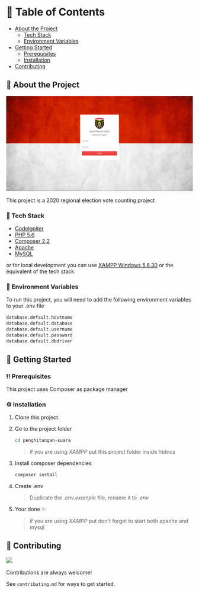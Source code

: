 <!-- Table of Contents -->
# :notebook_with_decorative_cover: Table of Contents

- [About the Project](#star2-about-the-project)
  * [Tech Stack](#space_invader-tech-stack)
  * [Environment Variables](#key-environment-variables)
- [Getting Started](#toolbox-getting-started)
  * [Prerequisites](#bangbang-prerequisites)
  * [Installation](#gear-installation)
- [Contributing](#wave-contributing)
  

<!-- About the Project -->
## :star2: About the Project

<div align="center"> 
  <img src="https://raw.githubusercontent.com/prasetyomuhdwi/penghitungan-suara/dev/assets/images/screenshot.png" alt="screenshot" />
</div>

This project is a 2020 regional election vote counting project

<!-- TechStack -->
### :space_invader: Tech Stack
  <ul>
    <li><a href="https://codeigniter.com/">CodeIgniter</a></li>
    <li><a href="https://www.php.net/">PHP 5.6</a></li>
    <li><a href="https://getcomposer.org/">Composer 2.2</a></li>
    <li><a href="https://httpd.apache.org/">Apache</a></li>
    <li><a href="https://www.mysql.com/">MySQL</a></li>
  </ul>

  or for local development you can use [XAMPP Windows 5.6.30](https://sourceforge.net/projects/xampp/files/XAMPP%20Windows/5.6.30/)  or the equivalent of the tech stack. 

<!-- Env Variables -->
### :key: Environment Variables

To run this project, you will need to add the following environment variables to your .env file

```
database.default.hostname 
database.default.database
database.default.username
database.default.password
database.default.dbdriver
```

<!-- Getting Started -->
## 	:toolbox: Getting Started

<!-- Prerequisites -->
### :bangbang: Prerequisites

This project uses Composer as package manager

<!-- Installation -->
### :gear: Installation

1. Clone this project.
1. Go to the project folder 
	```bash
   	cd penghitungan-suara
	```
	> if you are using *XAMPP* put this project folder inside htdocs 
1. Install composer dependencies 

	```bash
   	composer install
	```
1. Create .env
	> Duplicate the *.env.example* file, rename it to *.env*
1. Your done :sparkles:
	> if you are using *XAMPP* put don't forget to start both apache and mysql

<!-- Contributing -->
## :wave: Contributing

<a href="https://github.com/burhanyuswantyo/penghitungan-suara/graphs/contributors">
  <img src="https://contrib.rocks/image?repo=burhanyuswantyo/penghitungan-suara&max=400&colomns=20" />
</a>


Contributions are always welcome!

See `contributing.md` for ways to get started.
